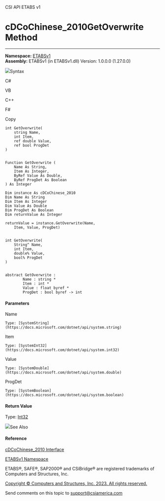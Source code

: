 ﻿

CSI API ETABS v1

# cDCoChinese_2010GetOverwrite Method  
  
---  
  
**Namespace:** [ETABSv1](2780f1b8-2033-5289-2298-1cdb2a7508d9.htm)  
**Assembly:** ETABSv1 (in ETABSv1.dll) Version: 1.0.0.0 (1.27.0.0)

![](../icons/SectionExpanded.png)Syntax

C#

VB

C++

F#

Copy

    
    
    int GetOverwrite(
    	string Name,
    	int Item,
    	ref double Value,
    	ref bool ProgDet
    )
    
    
    Function GetOverwrite ( 
    	Name As String,
    	Item As Integer,
    	ByRef Value As Double,
    	ByRef ProgDet As Boolean
    ) As Integer
    
    Dim instance As cDCoChinese_2010
    Dim Name As String
    Dim Item As Integer
    Dim Value As Double
    Dim ProgDet As Boolean
    Dim returnValue As Integer
    
    returnValue = instance.GetOverwrite(Name, 
    	Item, Value, ProgDet)
    
    
    int GetOverwrite(
    	String^ Name, 
    	int Item, 
    	double% Value, 
    	bool% ProgDet
    )
    
    
    abstract GetOverwrite : 
            Name : string * 
            Item : int * 
            Value : float byref * 
            ProgDet : bool byref -> int 
    

#### Parameters

Name

    Type: [SystemString](https://docs.microsoft.com/dotnet/api/system.string)  

Item

    Type: [SystemInt32](https://docs.microsoft.com/dotnet/api/system.int32)  

Value

    Type: [SystemDouble](https://docs.microsoft.com/dotnet/api/system.double)  

ProgDet

    Type: [SystemBoolean](https://docs.microsoft.com/dotnet/api/system.boolean)  

#### Return Value

Type: [Int32](https://docs.microsoft.com/dotnet/api/system.int32)

![](../icons/SectionExpanded.png)See Also

#### Reference

[cDCoChinese_2010 Interface](ff3d92a2-b111-e78d-5a81-9bdcfc5772ff.htm)

[ETABSv1 Namespace](2780f1b8-2033-5289-2298-1cdb2a7508d9.htm)

ETABS®, SAFE®, SAP2000® and CSiBridge® are registered trademarks of Computers
and Structures, Inc.  

[Copyright © Computers and Structures, Inc. 2023. All rights
reserved.](http://www.csiamerica.com)

Send comments on this topic to
[support@csiamerica.com](mailto:support%40csiamerica.com?Subject=CSI%20API%20ETABS%20v1)

